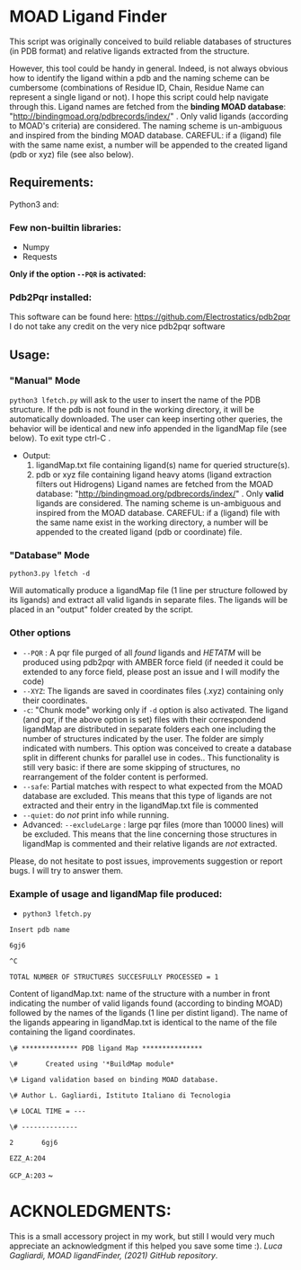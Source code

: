 # MOAD Ligand Finder
This script was originally conceived to build reliable databases of structures (in PDB format) and relative ligands extracted from the structure.

However, this tool could be handy in general. Indeed, is not always obvious how to identify the ligand within a pdb and the naming scheme can be cumbersome (combinations of Residue ID, Chain, Residue Name can represent a single ligand or not). I hope this script could help navigate through this. 
Ligand names are fetched from the **binding MOAD database**: "http://bindingmoad.org/pdbrecords/index/"  . Only valid ligands (according to MOAD's criteria) are considered.
The naming scheme is un-ambiguous and inspired from the binding MOAD database. CAREFUL: if a (ligand) file with the same name exist, 
a number will be appended to the created ligand (pdb or xyz) file (see also below).


## Requirements:
Python3 and:
### Few non-builtin libraries:
* Numpy
* Requests

**Only if the option `--PQR` is activated:**
### Pdb2Pqr installed:
This software can be found here: https://github.com/Electrostatics/pdb2pqr 
I do not take any credit on the very nice pdb2pqr software

## Usage:
### "Manual" Mode
`python3 lfetch.py`
will ask to the user to insert the name of the PDB structure. 
If the pdb is not found in the working directory, it will be automatically downloaded.
The user can keep inserting other queries, the behavior will be identical and new info appended in the ligandMap file (see below).
To exit type ctrl-C .

* Output: 
  1. ligandMap.txt file containing ligand(s) name for queried structure(s).
  1. pdb or xyz file containing ligand heavy atoms (ligand extraction filters out Hidrogens)
Ligand names are fetched from the MOAD database: "http://bindingmoad.org/pdbrecords/index/"  . Only **valid** ligands are considered.
The naming scheme is un-ambiguous and inspired from the MOAD database. CAREFUL: if a (ligand) file with the same name exist in the working directory, 
a number will be appended to the created ligand (pdb or coordinate) file.

### "Database" Mode
`python3.py lfetch -d`

Will automatically produce a ligandMap file (1 line per structure followed by its ligands) and extract all valid ligands in separate files.
The ligands will be placed in an "output" folder created by the script.

### Other options

* `--PQR` : A pqr file purged of all *found* ligands and *HETATM* will be produced using pdb2pqr with AMBER force field (if needed it could be extended to any force field, please post an issue and I will modify the code)
* `--XYZ`: The ligands are saved in coordinates files (.xyz) containing only their coordinates.
* `-c`: "Chunk mode" working only if `-d` option is also activated. The ligand (and pqr, if the above option is set) files with their correspondend ligandMap are distributed in separate folders each one including the number of structures indicated by the user. The folder are simply indicated with numbers. This option was conceived to create a database split in different chunks for parallel use in codes.. This functionality is still very basic: if there are some skipping of structures, no rearrangement of the folder content is performed.
* `--safe`: Partial matches with respect to what expected from the MOAD database are excluded. This means that this type of ligands are not extracted and their entry in the ligandMap.txt file is commented
* `--quiet`: do *not* print info while running.
* Advanced: `--excludeLarge` : large pqr files (more than 10000 lines) will be excluded. This means that the line concerning those structures in ligandMap is commented and their relative ligands are *not* extracted.


Please, do not hesitate to post issues, improvements suggestion or report bugs. I will try to answer them.
### Example of usage and ligandMap file produced:

* `python3 lfetch.py`

`Insert pdb name`

`6gj6`

`^C `

`TOTAL NUMBER OF STRUCTURES SUCCESFULLY PROCESSED = 1`

Content of ligandMap.txt: name of the structure with a number in front indicating the number of valid ligands found (according to binding MOAD) followed by the names of the ligands (1 line per distint ligand). The name of the ligands appearing in ligandMap.txt is identical to the name of the file containing the ligand coordinates.

`\# ************** PDB ligand Map ***************`

`\#       Created using '*BuildMap module*`

`\# Ligand validation based on binding MOAD database.`

`\# Author L. Gagliardi, Istituto Italiano di Tecnologia`

`\# LOCAL TIME = ---`

`\# --------------`

`2       6gj6`

`EZZ_A:204`

`GCP_A:203`
                                    ~               

# ACKNOLEDGMENTS:
This is a small accessory project in my work, but still I would very much appreciate an acknowledgment if this helped you save some time :). 
*Luca Gagliardi, MOAD ligandFinder, (2021) GitHub repository*.
